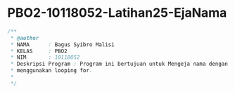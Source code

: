 # PBO2-10118052-Latihan25-EjaNama

```java
/**
 * @author 
 * NAMA      : Bagus Syibro Malisi
 * KELAS     : PBO2
 * NIM       : 10118052
 * Deskripsi Program : Program ini bertujuan untuk Mengeja nama dengan 
 * menggunakan looping for.
 * 
 */
 ```
 
